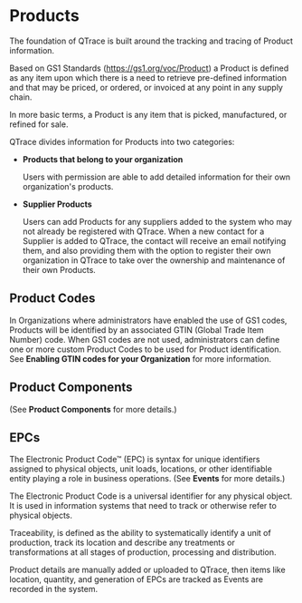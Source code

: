 # Products

The foundation of QTrace is built around the tracking and tracing of Product information.

Based on GS1 Standards (https://gs1.org/voc/Product) a Product is defined as any item upon which there is a need to retrieve pre-defined information and that may be priced, or ordered, or invoiced at any point in any supply chain.

In more basic terms, a Product is any item that is picked, manufactured, or refined for sale.

QTrace divides information for Products into two categories:

- **Products that belong to your organization** 

    Users with permission are able to add detailed information for their own organization's products.

- **Supplier Products** 

    Users can add Products for any suppliers added to the system who may not already be registered with QTrace.  When a new contact for a Supplier is added to QTrace, the contact will receive an email notifying them, and also providing them with the option to register their own organization in QTrace to take over the ownership and maintenance of their own Products.

## Product Codes

In Organizations where administrators have enabled the use of GS1 codes, Products will be identified by an associated GTIN (Global Trade Item Number) code. When GS1 codes are not used, administrators can define one or more custom Product Codes to be used for Product identification. See **Enabling GTIN codes for your Organization** for more information.

## Product Components

(See **Product Components** for more details.)

## EPCs

The Electronic Product Code™ (EPC) is syntax for unique identifiers assigned to physical objects, unit loads, locations, or other identifiable entity playing a role in business operations. (See **Events** for more details.)

The Electronic Product Code is a universal identifier for any physical object. It is used in information
systems that need to track or otherwise refer to physical objects.


Traceability, is defined as the ability to systematically identify a unit of production, track its location and describe any treatments or transformations at all stages of production, processing and distribution.

Product details are manually added or uploaded to QTrace, then items like location, quantity, and generation of EPCs are tracked as Events are recorded in the system.





